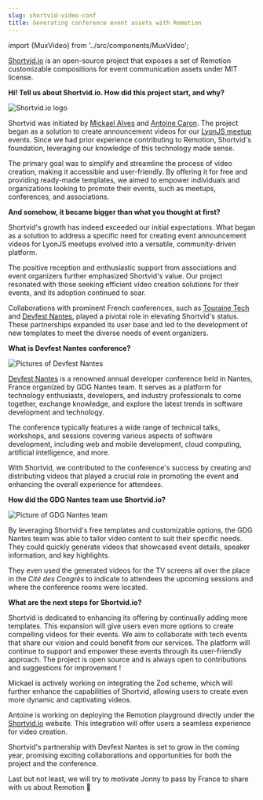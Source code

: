```yaml
---
slug: shortvid-video-conf
title: Generating conference event assets with Remotion
---
```


import {MuxVideo} from '../src/components/MuxVideo';

[Shortvid.io](https://shortvid.io) is an open-source project that exposes a set of Remotion customizable compositions for event communication assets under MIT license.

**Hi! Tell us about Shortvid.io. How did this project start, and why?**

![Shortvid.io logo](/img/blog/success-stories/shortvid-logo.png)

Shortvid was initiated by [Mickael Alves](https://github.com/CruuzAzul) and [Antoine Caron](https://github.com/Slashgear). The project began as a solution to create announcement videos for our [LyonJS meetup](https://lyonjs.org) events. Since we had prior experience contributing to Remotion, Shortvid's foundation, leveraging our knowledge of this technology made sense.

The primary goal was to simplify and streamline the process of video creation, making it accessible and user-friendly. By offering it for free and providing ready-made templates, we aimed to empower individuals and organizations looking to promote their events, such as meetups, conferences, and associations.

**And somehow, it became bigger than what you thought at first?**

Shortvid's growth has indeed exceeded our initial expectations. What began as a solution to address a specific need for creating event announcement videos for LyonJS meetups evolved into a versatile, community-driven platform.

The positive reception and enthusiastic support from associations and event organizers further emphasized Shortvid's value. Our project resonated with those seeking efficient video creation solutions for their events, and its adoption continued to soar.

Collaborations with prominent French conferences, such as [Touraine Tech](https://touraine.tech/) and [Devfest Nantes](https://devfest.gdgnantes.com/), played a pivotal role in elevating Shortvid's status. These partnerships expanded its user base and led to the development of new templates to meet the diverse needs of event organizers.

**What is Devfest Nantes conference?**

![Pictures of Devfest Nantes](/img/blog/success-stories/devfest-nantes-pictures.jpg)

[Devfest Nantes](https://devfest.gdgnantes.com/) is a renowned annual developer conference held in Nantes, France organized by GDG Nantes team. It serves as a platform for technology enthusiasts, developers, and industry professionals to come together, exchange knowledge, and explore the latest trends in software development and technology.

The conference typically features a wide range of technical talks, workshops, and sessions covering various aspects of software development, including web and mobile development, cloud computing, artificial intelligence, and more. 

With Shortvid, we contributed to the conference's success by creating and distributing videos that played a crucial role in promoting the event and enhancing the overall experience for attendees.

**How did the GDG Nantes team use Shortvid.io?**

![Picture of GDG Nantes team](/img/blog/success-stories/devfest-nantes-team.jpg)

By leveraging Shortvid's free templates and customizable options, the GDG Nantes team was able to tailor video content to suit their specific needs. They could quickly generate videos that showcased event details, speaker information, and key highlights. 

They even used the generated videos for the TV screens all over the place in the _Cité des Congrès_ to indicate to attendees the upcoming sessions and where the conference rooms were located.

**What are the next steps for Shortvid.io?**

Shortvid is dedicated to enhancing its offering by continually adding more templates. This expansion will give users even more options to create compelling videos for their events. We aim to collaborate with tech events that share our vision and could benefit from our services. The platform will continue to support and empower these events through its user-friendly approach. The project is open source and is always open to contributions and suggestions for improvement !

Mickael is actively working on integrating the Zod scheme, which will further enhance the capabilities of Shortvid, allowing users to create even more dynamic and captivating videos.

Antoine is working on deploying the Remotion playground directly under the [Shortvid.io](https://shortvid.io/) website. This integration will offer users a seamless experience for video creation.

Shortvid's partnership with Devfest Nantes is set to grow in the coming year, promising exciting collaborations and opportunities for both the project and the conference.

Last but not least, we will try to motivate Jonny to pass by France to share with us about Remotion 🥳
